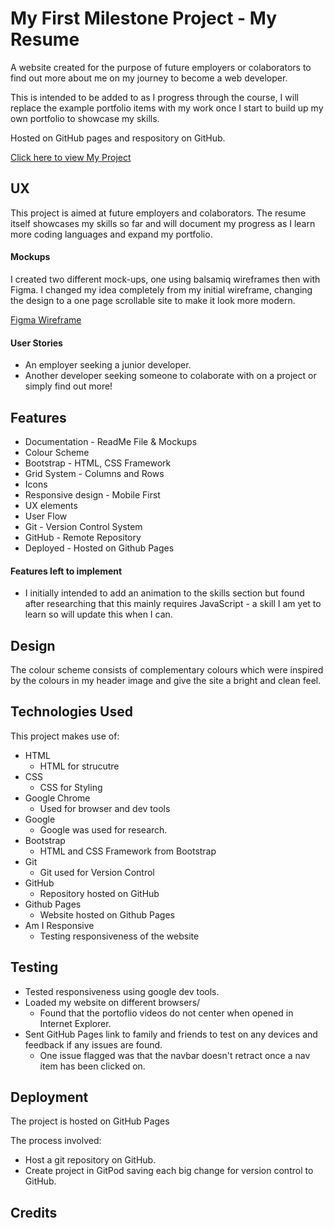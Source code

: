 # My First Milestone Project - My Resume

A website created for the purpose of future employers or colaborators to find out more about me on my journey to become a web developer. 

This is intended to be added to as I progress through the course, I will replace the example portfolio items with my work once I start to build up my own portfolio to showcase my skills.

Hosted on GitHub pages and respository on GitHub. 

[Click here to view My Project](https://amykeedwell.github.io/Milestone-Project-Resume/)


## UX

This project is aimed at future employers and colaborators. The resume itself showcases my skills so far and will document my progress as I learn more coding languages and expand my portfolio. 

#### Mockups
I created two different mock-ups, one using balsamiq wireframes then with Figma. I changed my idea completely from my initial wireframe, changing the design to a one page scrollable site to make it look more modern.

[Figma Wireframe](https://www.figma.com/file/Rgv2pMbPDQQhSOYDuhGjwm/Untitled?node-id=0%3A1)

#### User Stories
* An employer seeking a junior developer.
* Another developer seeking someone to colaborate with on a project or simply find out more!


## Features
* Documentation - ReadMe File & Mockups
* Colour Scheme
* Bootstrap - HTML, CSS Framework
* Grid System - Columns and Rows
* Icons
* Responsive design - Mobile First
* UX elements
* User Flow
* Git - Version Control System
* GitHub - Remote Repository
* Deployed - Hosted on Github Pages

#### Features left to implement
* I initially intended to add an animation to the skills section but found after researching that this mainly requires JavaScript - a skill I am yet to learn so will update this when I can. 


## Design
The colour scheme consists of complementary colours which were inspired by the colours in my header image and give the site a bright and clean feel. 


## Technologies Used
This project makes use of:
* HTML
    * HTML for strucutre
* CSS
    * CSS for Styling
* Google Chrome
    * Used for browser and dev tools
* Google
    * Google was used for research.
* Bootstrap
    * HTML and CSS Framework from Bootstrap
* Git
    * Git used for Version Control
* GitHub
    * Repository hosted on GitHub
* Github Pages
    * Website hosted on Github Pages
* Am I Responsive
    * Testing responsiveness of the website


## Testing
* Tested responsiveness using google dev tools. 
* Loaded my website on different browsers/
    * Found that the portoflio videos do not center when opened in Internet Explorer.
* Sent GitHub Pages link to family and friends to test on any devices and feedback if any issues are found. 
    * One issue flagged was that the navbar doesn't retract once a nav item has been clicked on.


## Deployment
The project is hosted on GitHub Pages

The process involved:
* Host a git repository on GitHub.
* Create project in GitPod saving each big change for version control to GitHub.



## Credits